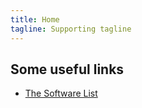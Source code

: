 ```yaml
---
title: Home
tagline: Supporting tagline
---
```


## Some useful links

* [The Software List](pages/software)
